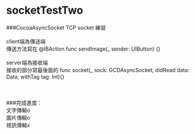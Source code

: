 # socketTestTwo

###CocoaAsyncSocket TCP socket 練習<br />
<br />
client端為傳送端<br />
傳送方法寫在    @IBAction func sendImage(_ sender: UIButton) {}<br />
<br />
server端為接收端<br />
接收的部分寫最後面的  func socket(_ sock: GCDAsyncSocket, didRead data: Data, withTag tag: Int){}<br />
<br />
<br />
<br />
###完成進度：<br />
文字傳輸o   <br />
圖片傳輸o   <br />
視訊傳輸x
